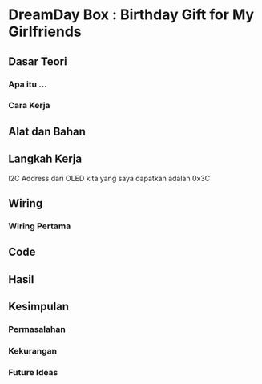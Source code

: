 # DreamDay Box : Birthday Gift for My Girlfriends
## Dasar Teori
### Apa itu ...
### Cara Kerja
## Alat dan Bahan
## Langkah Kerja

I2C Address dari OLED kita yang saya dapatkan adalah  0x3C

## Wiring
### Wiring Pertama
## Code
## Hasil
## Kesimpulan
### Permasalahan
### Kekurangan
### Future Ideas
